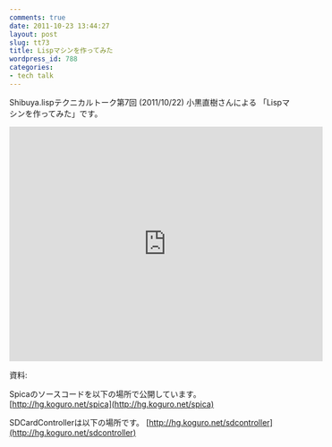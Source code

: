 ```yaml
---
comments: true
date: 2011-10-23 13:44:27
layout: post
slug: tt73
title: Lispマシンを作ってみた
wordpress_id: 788
categories:
- tech talk
---
```


Shibuya.lispテクニカルトーク第7回 (2011/10/22) 小黒直樹さんによる
「Lispマシンを作ってみた」です。

<iframe width="560" height="420" src="http://www.youtube.com/embed/BoHmf1YXI3k" frameborder="0" allowfullscreen="allowfullscreen"></iframe>

資料:

Spicaのソースコードを以下の場所で公開しています。
[http://hg.koguro.net/spica](http://hg.koguro.net/spica)

SDCardControllerは以下の場所です。
[http://hg.koguro.net/sdcontroller](http://hg.koguro.net/sdcontroller)

